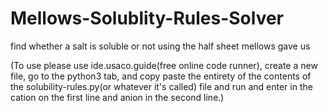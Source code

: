 # Mellows-Solublity-Rules-Solver
find whether a salt is soluble or not using the half sheet mellows gave us

(To use please use ide.usaco.guide(free online code runner), create a new file, go to the python3 tab, and copy paste the entirety of the contents of the solubility-rules.py(or whatever it's called) file and run and enter in the cation on the first line and anion in the second line.)
